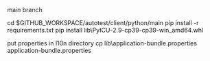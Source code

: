 
main branch


cd $GITHUB_WORKSPACE/autotest/client/python/main
pip install -r requirements.txt
pip install lib\PyICU-2.9-cp39-cp39-win_amd64.whl


put properties in l10n directory
cp lib\application-bundle.properties application-bundle.properties



